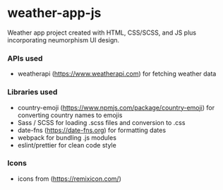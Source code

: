 # weather-app-js

Weather app project created with HTML, CSS/SCSS, and JS plus incorporating neumorphism UI design.

### APIs used

- weatherapi (https://www.weatherapi.com) for fetching weather data

### Libraries used

- country-emoji (https://www.npmjs.com/package/country-emoji) for converting country names to emojis
- Sass / SCSS for loading .scss files and conversion to .css
- date-fns (https://date-fns.org) for formatting dates
- webpack for bundling .js modules
- eslint/prettier for clean code style

### Icons

- icons from (https://remixicon.com/)
